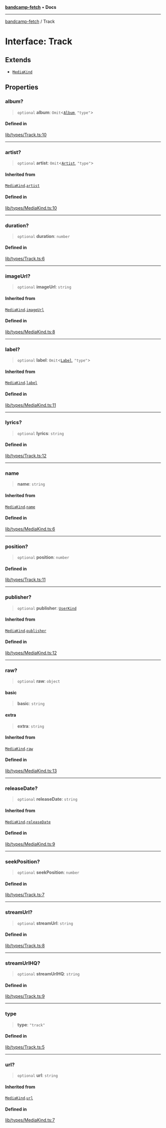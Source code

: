 [**bandcamp-fetch**](../README.md) • **Docs**

***

[bandcamp-fetch](../README.md) / Track

# Interface: Track

## Extends

- [`MediaKind`](MediaKind.md)

## Properties

### album?

> `optional` **album**: `Omit`\<[`Album`](Album.md), `"type"`\>

#### Defined in

[lib/types/Track.ts:10](https://github.com/patrickkfkan/bandcamp-fetch/blob/e4cb82348d4aab387354625a2433077d57362f73/src/lib/types/Track.ts#L10)

***

### artist?

> `optional` **artist**: `Omit`\<[`Artist`](Artist.md), `"type"`\>

#### Inherited from

[`MediaKind`](MediaKind.md).[`artist`](MediaKind.md#artist)

#### Defined in

[lib/types/MediaKind.ts:10](https://github.com/patrickkfkan/bandcamp-fetch/blob/e4cb82348d4aab387354625a2433077d57362f73/src/lib/types/MediaKind.ts#L10)

***

### duration?

> `optional` **duration**: `number`

#### Defined in

[lib/types/Track.ts:6](https://github.com/patrickkfkan/bandcamp-fetch/blob/e4cb82348d4aab387354625a2433077d57362f73/src/lib/types/Track.ts#L6)

***

### imageUrl?

> `optional` **imageUrl**: `string`

#### Inherited from

[`MediaKind`](MediaKind.md).[`imageUrl`](MediaKind.md#imageurl)

#### Defined in

[lib/types/MediaKind.ts:8](https://github.com/patrickkfkan/bandcamp-fetch/blob/e4cb82348d4aab387354625a2433077d57362f73/src/lib/types/MediaKind.ts#L8)

***

### label?

> `optional` **label**: `Omit`\<[`Label`](Label.md), `"type"`\>

#### Inherited from

[`MediaKind`](MediaKind.md).[`label`](MediaKind.md#label)

#### Defined in

[lib/types/MediaKind.ts:11](https://github.com/patrickkfkan/bandcamp-fetch/blob/e4cb82348d4aab387354625a2433077d57362f73/src/lib/types/MediaKind.ts#L11)

***

### lyrics?

> `optional` **lyrics**: `string`

#### Defined in

[lib/types/Track.ts:12](https://github.com/patrickkfkan/bandcamp-fetch/blob/e4cb82348d4aab387354625a2433077d57362f73/src/lib/types/Track.ts#L12)

***

### name

> **name**: `string`

#### Inherited from

[`MediaKind`](MediaKind.md).[`name`](MediaKind.md#name)

#### Defined in

[lib/types/MediaKind.ts:6](https://github.com/patrickkfkan/bandcamp-fetch/blob/e4cb82348d4aab387354625a2433077d57362f73/src/lib/types/MediaKind.ts#L6)

***

### position?

> `optional` **position**: `number`

#### Defined in

[lib/types/Track.ts:11](https://github.com/patrickkfkan/bandcamp-fetch/blob/e4cb82348d4aab387354625a2433077d57362f73/src/lib/types/Track.ts#L11)

***

### publisher?

> `optional` **publisher**: [`UserKind`](UserKind.md)

#### Inherited from

[`MediaKind`](MediaKind.md).[`publisher`](MediaKind.md#publisher)

#### Defined in

[lib/types/MediaKind.ts:12](https://github.com/patrickkfkan/bandcamp-fetch/blob/e4cb82348d4aab387354625a2433077d57362f73/src/lib/types/MediaKind.ts#L12)

***

### raw?

> `optional` **raw**: `object`

#### basic

> **basic**: `string`

#### extra

> **extra**: `string`

#### Inherited from

[`MediaKind`](MediaKind.md).[`raw`](MediaKind.md#raw)

#### Defined in

[lib/types/MediaKind.ts:13](https://github.com/patrickkfkan/bandcamp-fetch/blob/e4cb82348d4aab387354625a2433077d57362f73/src/lib/types/MediaKind.ts#L13)

***

### releaseDate?

> `optional` **releaseDate**: `string`

#### Inherited from

[`MediaKind`](MediaKind.md).[`releaseDate`](MediaKind.md#releasedate)

#### Defined in

[lib/types/MediaKind.ts:9](https://github.com/patrickkfkan/bandcamp-fetch/blob/e4cb82348d4aab387354625a2433077d57362f73/src/lib/types/MediaKind.ts#L9)

***

### seekPosition?

> `optional` **seekPosition**: `number`

#### Defined in

[lib/types/Track.ts:7](https://github.com/patrickkfkan/bandcamp-fetch/blob/e4cb82348d4aab387354625a2433077d57362f73/src/lib/types/Track.ts#L7)

***

### streamUrl?

> `optional` **streamUrl**: `string`

#### Defined in

[lib/types/Track.ts:8](https://github.com/patrickkfkan/bandcamp-fetch/blob/e4cb82348d4aab387354625a2433077d57362f73/src/lib/types/Track.ts#L8)

***

### streamUrlHQ?

> `optional` **streamUrlHQ**: `string`

#### Defined in

[lib/types/Track.ts:9](https://github.com/patrickkfkan/bandcamp-fetch/blob/e4cb82348d4aab387354625a2433077d57362f73/src/lib/types/Track.ts#L9)

***

### type

> **type**: `"track"`

#### Defined in

[lib/types/Track.ts:5](https://github.com/patrickkfkan/bandcamp-fetch/blob/e4cb82348d4aab387354625a2433077d57362f73/src/lib/types/Track.ts#L5)

***

### url?

> `optional` **url**: `string`

#### Inherited from

[`MediaKind`](MediaKind.md).[`url`](MediaKind.md#url)

#### Defined in

[lib/types/MediaKind.ts:7](https://github.com/patrickkfkan/bandcamp-fetch/blob/e4cb82348d4aab387354625a2433077d57362f73/src/lib/types/MediaKind.ts#L7)
